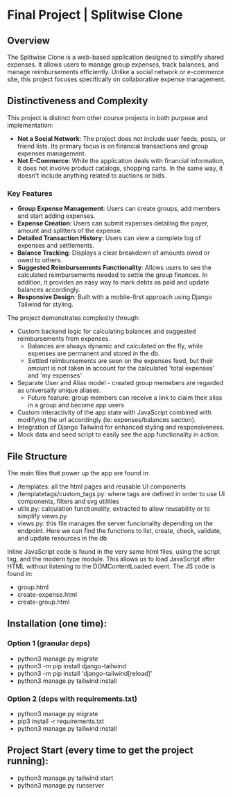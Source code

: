 # Final Project | Splitwise Clone

## Overview
The Splitwise Clone is a web-based application designed to simplify shared expenses. It allows users to manage group expenses, track balances, and manage reimbursements efficiently. Unlike a social network or e-commerce site, this project focuses specifically on collaborative expense management.

## Distinctiveness and Complexity
This project is distinct from other course projects in both purpose and implementation:
- **Not a Social Network**: The project does not include user feeds, posts, or friend lists. Its primary focus is on financial transactions and group expenses management.
- **Not E-Commerce**: While the application deals with financial information, it does not involve product catalogs, shopping carts. In the same way, it doesn't include anything related to auctions or bids.

### Key Features
- **Group Expense Management**: Users can create groups, add members and start adding expenses.
- **Expense Creation**: Users can submit expenses detailing the payer, amount and splitters of the expense.
- **Detailed Transaction History**: Users can view a complete log of expenses and settlements.
- **Balance Tracking**: Displays a clear breakdown of amounts owed or owed to others.
- **Suggested Reimbursements Functionality**: Allows users to see the calculated reimbursements needed to settle the group finances. In addition, it provides an easy way to mark debts as paid and update balances accordingly.
- **Responsive Design**: Built with a mobile-first approach using Django Tailwind for styling.

The project demonstrates complexity through:
- Custom backend logic for calculating balances and suggested reimbursements from expenses.
  - Balances are always dynamic and calculated on the fly, while expenses are permanent and stored in the db.
  - Settled reimbursements are seen on the expenses feed, but their amount is not taken in account for the calculated 'total expenses' and 'my expenses'
- Separate User and Alias model - created group memebers are regarded as universally unique aliases.
  - Future feature: group members can receive a link to claim their alias in a group and become app users
- Custom interactivity of the app state with JavaScript combined with modifying the url accordingly (ie: expenses/balances section).
- Integration of Django Tailwind for enhanced styling and responsiveness.
- Mock data and seed script to easily see the app functionality in action.

## File Structure
The main files that power up the app are found in:
- /templates: all the html pages and reusable UI components
- /templatetags/custom_tags.py: where tags are defined in order to use UI components, filters and svg utilities
- utils.py: calculation functionality, extracted to allow reusability or to simplify views.py
- views.py: this file manages the server funcionality depending on the endpoint. Here we can find the functions to list, create, check, validate, and update resources in the db

Inline JavaScript code is found in the very same html files, using the script tag, and the modern type module. This allows us to load JavaScript after HTML without listening to the DOMContentLoaded event.
The JS code is found in:
- group.html
- create-expense.html
- create-group.html

## Installation (one time):
### Option 1 (granular deps)
- python3 manage.py migrate
- python3 -m pip install django-tailwind
- python3 -m pip install 'django-tailwind[reload]'
- python3 manage.py tailwind install

### Option 2 (deps with requirements.txt)
- python3 manage.py migrate
- pip3 install -r requirements.txt
- python3 manage.py tailwind install

## Project Start (every time to get the project running):
- python3 manage.py tailwind start
- python3 manage.py runserver
